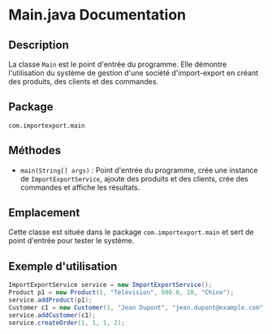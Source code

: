# Main.java Documentation

## Description
La classe `Main` est le point d'entrée du programme. Elle démontre l'utilisation du système de gestion d'une société d'import-export en créant des produits, des clients et des commandes.

## Package
`com.importexport.main`

## Méthodes
- `main(String[] args)` : Point d'entrée du programme, crée une instance de `ImportExportService`, ajoute des produits et des clients, crée des commandes et affiche les résultats.

## Emplacement
Cette classe est située dans le package `com.importexport.main` et sert de point d'entrée pour tester le système.

## Exemple d'utilisation
```java
ImportExportService service = new ImportExportService();
Product p1 = new Product(1, "Télévision", 500.0, 10, "Chine");
service.addProduct(p1);
Customer c1 = new Customer(1, "Jean Dupont", "jean.dupont@example.com", "France");
service.addCustomer(c1);
service.createOrder(1, 1, 1, 2);
```